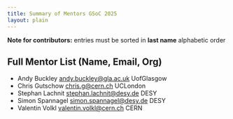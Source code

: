 ```yaml
---
title: Summary of Mentors GSoC 2025
layout: plain
---
```


**Note for contributors:** entries must be sorted in **last name** alphabetic order

## Full Mentor List (Name, Email, Org)
* Andy Buckley [andy.buckley@gla.ac.uk](mailto:andy.buckley@gla.ac.uk) UofGlasgow
* Chris Gutschow [chris.g@cern.ch](mailto:chris.g@cern.ch) UCLondon
* Stephan Lachnit [stephan.lachnit@desy.de](mailto:stephan.lachnit@desy.de) DESY
* Simon Spannagel [simon.spannagel@desy.de](mailto:simon.spannagel@desy.de) DESY
* Valentin Volkl [valentin.volkl@cern.ch](mailto:valentin.volkl@cern.ch) CERN

